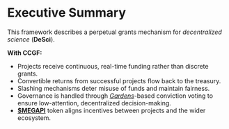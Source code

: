 # Executive Summary

This framework describes a perpetual grants mechanism for _decentralized science_ (**DeSci**).

**With CCGF:**

* Projects receive continuous, real-time funding rather than discrete grants.
* Convertible returns from successful projects flow back to the treasury.
* Slashing mechanisms deter misuse of funds and maintain fairness.
* Governance is handled through [_Gardens_](../governance/governance-participation/gardens.md)-based conviction voting to ensure low-attention, decentralized decision-making.
* [**$MEGAPI**](../tokenomics/megapi/) token aligns incentives between projects and the wider ecosystem.
